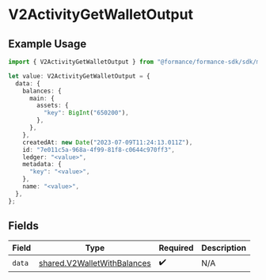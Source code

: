 # V2ActivityGetWalletOutput

## Example Usage

```typescript
import { V2ActivityGetWalletOutput } from "@formance/formance-sdk/sdk/models/shared";

let value: V2ActivityGetWalletOutput = {
  data: {
    balances: {
      main: {
        assets: {
          "key": BigInt("650200"),
        },
      },
    },
    createdAt: new Date("2023-07-09T11:24:13.011Z"),
    id: "7e011c5a-968a-4f99-81f8-c0644c970ff3",
    ledger: "<value>",
    metadata: {
      "key": "<value>",
    },
    name: "<value>",
  },
};
```

## Fields

| Field                                                                             | Type                                                                              | Required                                                                          | Description                                                                       |
| --------------------------------------------------------------------------------- | --------------------------------------------------------------------------------- | --------------------------------------------------------------------------------- | --------------------------------------------------------------------------------- |
| `data`                                                                            | [shared.V2WalletWithBalances](../../../sdk/models/shared/v2walletwithbalances.md) | :heavy_check_mark:                                                                | N/A                                                                               |